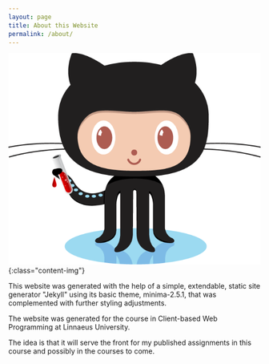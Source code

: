 ```yaml
---
layout: page
title: About this Website
permalink: /about/
---
```


![jekyll-theme-image](/assets/pic/jekyll.png){:class="content-img"}

This website was generated with the help of a simple, extendable, static site generator "Jekyll" using its basic theme, minima-2.5.1, that was complemented with further styling adjustments. 

The website was generated for the course in Client-based Web Programming at Linnaeus University. 

The idea is that it will serve the front for my published assignments in this course and possibly in the courses to come. 
